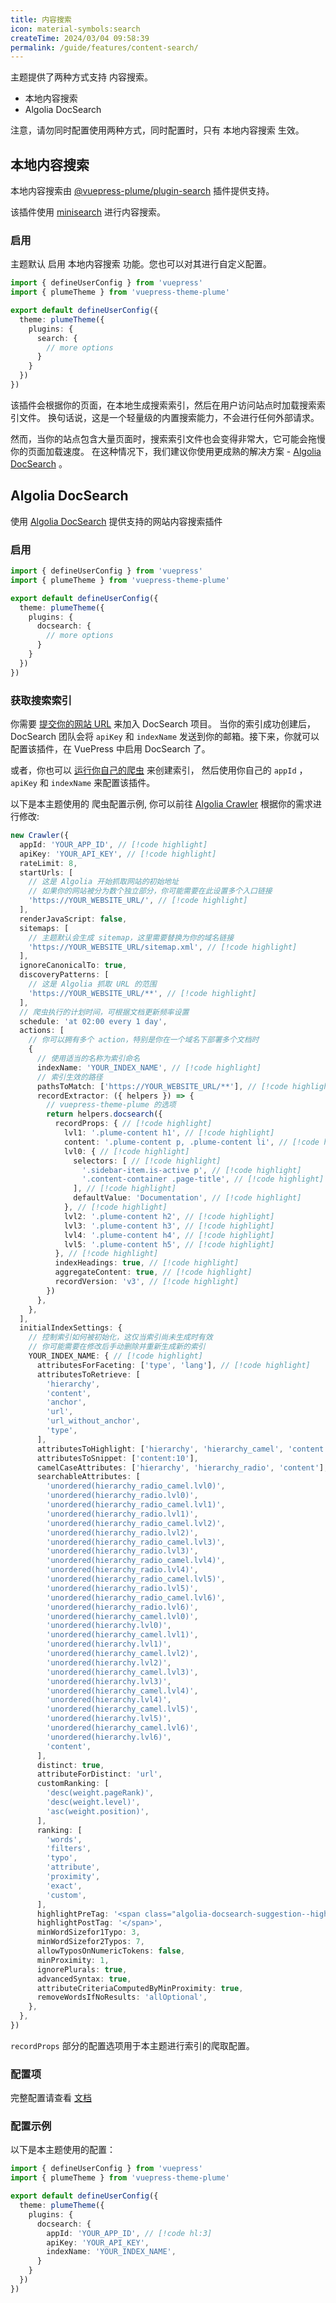 ```yaml
---
title: 内容搜索
icon: material-symbols:search
createTime: 2024/03/04 09:58:39
permalink: /guide/features/content-search/
---
```


主题提供了两种方式支持 内容搜索。

- 本地内容搜索
- Algolia DocSearch

注意，请勿同时配置使用两种方式，同时配置时，只有 本地内容搜索 生效。

## 本地内容搜索

本地内容搜索由
[@vuepress-plume/plugin-search](https://github.com/pengzhanbo/vuepress-theme-plume/tree/main/plugins/plugin-search) 插件提供支持。

该插件使用 [minisearch](https://github.com/lucaong/minisearch) 进行内容搜索。

### 启用

主题默认 启用 本地内容搜索 功能。您也可以对其进行自定义配置。

```ts title=".vuepress/config.ts"
import { defineUserConfig } from 'vuepress'
import { plumeTheme } from 'vuepress-theme-plume'

export default defineUserConfig({
  theme: plumeTheme({
    plugins: {
      search: {
        // more options
      }
    }
  })
})
```

该插件会根据你的页面，在本地生成搜索索引，然后在用户访问站点时加载搜索索引文件。
换句话说，这是一个轻量级的内置搜索能力，不会进行任何外部请求。

然而，当你的站点包含大量页面时，搜索索引文件也会变得非常大，它可能会拖慢你的页面加载速度。
在这种情况下，我们建议你使用更成熟的解决方案 - [Algolia DocSearch](#algolia-docsearch) 。

## Algolia DocSearch

使用 [Algolia DocSearch](https://docsearch.algolia.com/) 提供支持的网站内容搜索插件

### 启用

```ts title=".vuepress/config.ts"
import { defineUserConfig } from 'vuepress'
import { plumeTheme } from 'vuepress-theme-plume'

export default defineUserConfig({
  theme: plumeTheme({
    plugins: {
      docsearch: {
        // more options
      }
    }
  })
})
```

### 获取搜索索引

你需要 [提交你的网站 URL](https://docsearch.algolia.com/apply/) 来加入 DocSearch 项目。
当你的索引成功创建后， DocSearch 团队会将 `apiKey` 和 `indexName`
发送到你的邮箱。接下来，你就可以配置该插件，在 VuePress 中启用 DocSearch 了。

或者，你也可以 [运行你自己的爬虫](https://docsearch.algolia.com/docs/run-your-own/) 来创建索引，
然后使用你自己的 `appId` ， `apiKey` 和 `indexName` 来配置该插件。

以下是本主题使用的 爬虫配置示例, 你可以前往 [Algolia Crawler](https://crawler.algolia.com/admin/crawlers/)
根据你的需求进行修改:

```ts
new Crawler({
  appId: 'YOUR_APP_ID', // [!code highlight]
  apiKey: 'YOUR_API_KEY', // [!code highlight]
  rateLimit: 8,
  startUrls: [
    // 这是 Algolia 开始抓取网站的初始地址
    // 如果你的网站被分为数个独立部分，你可能需要在此设置多个入口链接
    'https://YOUR_WEBSITE_URL/', // [!code highlight]
  ],
  renderJavaScript: false,
  sitemaps: [
    // 主题默认会生成 sitemap，这里需要替换为你的域名链接
    'https://YOUR_WEBSITE_URL/sitemap.xml', // [!code highlight]
  ],
  ignoreCanonicalTo: true,
  discoveryPatterns: [
    // 这是 Algolia 抓取 URL 的范围
    'https://YOUR_WEBSITE_URL/**', // [!code highlight]
  ],
  // 爬虫执行的计划时间，可根据文档更新频率设置
  schedule: 'at 02:00 every 1 day',
  actions: [
    // 你可以拥有多个 action，特别是你在一个域名下部署多个文档时
    {
      // 使用适当的名称为索引命名
      indexName: 'YOUR_INDEX_NAME', // [!code highlight]
      // 索引生效的路径
      pathsToMatch: ['https://YOUR_WEBSITE_URL/**'], // [!code highlight]
      recordExtractor: ({ helpers }) => {
        // vuepress-theme-plume 的选项
        return helpers.docsearch({
          recordProps: { // [!code highlight]
            lvl1: '.plume-content h1', // [!code highlight]
            content: '.plume-content p, .plume-content li', // [!code highlight]
            lvl0: { // [!code highlight]
              selectors: [ // [!code highlight]
                '.sidebar-item.is-active p', // [!code highlight]
                '.content-container .page-title', // [!code highlight]
              ], // [!code highlight]
              defaultValue: 'Documentation', // [!code highlight]
            }, // [!code highlight]
            lvl2: '.plume-content h2', // [!code highlight]
            lvl3: '.plume-content h3', // [!code highlight]
            lvl4: '.plume-content h4', // [!code highlight]
            lvl5: '.plume-content h5', // [!code highlight]
          }, // [!code highlight]
          indexHeadings: true, // [!code highlight]
          aggregateContent: true, // [!code highlight]
          recordVersion: 'v3', // [!code highlight]
        })
      },
    },
  ],
  initialIndexSettings: {
    // 控制索引如何被初始化，这仅当索引尚未生成时有效
    // 你可能需要在修改后手动删除并重新生成新的索引
    YOUR_INDEX_NAME: { // [!code highlight]
      attributesForFaceting: ['type', 'lang'], // [!code highlight]
      attributesToRetrieve: [
        'hierarchy',
        'content',
        'anchor',
        'url',
        'url_without_anchor',
        'type',
      ],
      attributesToHighlight: ['hierarchy', 'hierarchy_camel', 'content'],
      attributesToSnippet: ['content:10'],
      camelCaseAttributes: ['hierarchy', 'hierarchy_radio', 'content'],
      searchableAttributes: [
        'unordered(hierarchy_radio_camel.lvl0)',
        'unordered(hierarchy_radio.lvl0)',
        'unordered(hierarchy_radio_camel.lvl1)',
        'unordered(hierarchy_radio.lvl1)',
        'unordered(hierarchy_radio_camel.lvl2)',
        'unordered(hierarchy_radio.lvl2)',
        'unordered(hierarchy_radio_camel.lvl3)',
        'unordered(hierarchy_radio.lvl3)',
        'unordered(hierarchy_radio_camel.lvl4)',
        'unordered(hierarchy_radio.lvl4)',
        'unordered(hierarchy_radio_camel.lvl5)',
        'unordered(hierarchy_radio.lvl5)',
        'unordered(hierarchy_radio_camel.lvl6)',
        'unordered(hierarchy_radio.lvl6)',
        'unordered(hierarchy_camel.lvl0)',
        'unordered(hierarchy.lvl0)',
        'unordered(hierarchy_camel.lvl1)',
        'unordered(hierarchy.lvl1)',
        'unordered(hierarchy_camel.lvl2)',
        'unordered(hierarchy.lvl2)',
        'unordered(hierarchy_camel.lvl3)',
        'unordered(hierarchy.lvl3)',
        'unordered(hierarchy_camel.lvl4)',
        'unordered(hierarchy.lvl4)',
        'unordered(hierarchy_camel.lvl5)',
        'unordered(hierarchy.lvl5)',
        'unordered(hierarchy_camel.lvl6)',
        'unordered(hierarchy.lvl6)',
        'content',
      ],
      distinct: true,
      attributeForDistinct: 'url',
      customRanking: [
        'desc(weight.pageRank)',
        'desc(weight.level)',
        'asc(weight.position)',
      ],
      ranking: [
        'words',
        'filters',
        'typo',
        'attribute',
        'proximity',
        'exact',
        'custom',
      ],
      highlightPreTag: '<span class="algolia-docsearch-suggestion--highlight">',
      highlightPostTag: '</span>',
      minWordSizefor1Typo: 3,
      minWordSizefor2Typos: 7,
      allowTyposOnNumericTokens: false,
      minProximity: 1,
      ignorePlurals: true,
      advancedSyntax: true,
      attributeCriteriaComputedByMinProximity: true,
      removeWordsIfNoResults: 'allOptional',
    },
  },
})
```

`recordProps` 部分的配置选项用于本主题进行索引的爬取配置。

### 配置项

完整配置请查看 [文档](https://ecosystem.vuejs.press/zh/plugins/search/docsearch.html)

### 配置示例

以下是本主题使用的配置：

```ts title=".vuepress/config.ts"
import { defineUserConfig } from 'vuepress'
import { plumeTheme } from 'vuepress-theme-plume'

export default defineUserConfig({
  theme: plumeTheme({
    plugins: {
      docsearch: {
        appId: 'YOUR_APP_ID', // [!code hl:3]
        apiKey: 'YOUR_API_KEY',
        indexName: 'YOUR_INDEX_NAME',
      }
    }
  })
})
```
